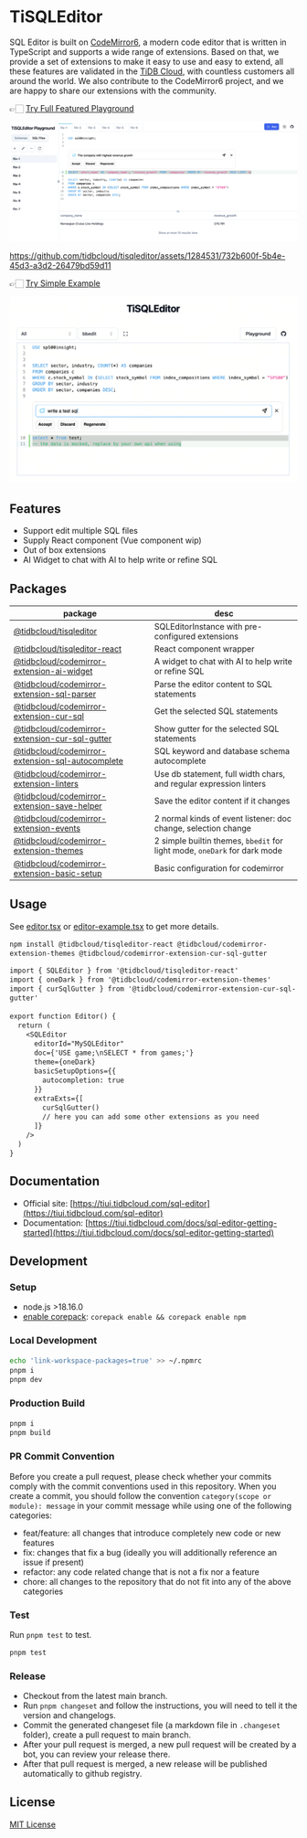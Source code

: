 # TiSQLEditor


SQL Editor is built on [CodeMirror6](https://codemirror.net/), a modern code editor that is written in TypeScript and supports a wide range of extensions. Based on that, we provide a set of extensions to make it easy to use and easy to extend, all these features are validated in the [TiDB Cloud](https://tidbcloud.com), with countless customers all around the world. We also contribute to the CodeMirror6 project, and we are happy to share our extensions with the community.

👉🏻 [Try Full Featured Playground](https://tisqleditor-playground.netlify.app/)

![image](./packages/playground/public/playground-2.png)

https://github.com/tidbcloud/tisqleditor/assets/1284531/732b600f-5b4e-45d3-a3d2-26479bd59d11

👉🏻 [Try Simple Example](https://tisqleditor-playground.netlify.app/?example=all&with_select)

![image](./packages/playground/public/example-2.png)

## Features

- Support edit multiple SQL files
- Supply React component (Vue component wip)
- Out of box extensions
- AI Widget to chat with AI to help write or refine SQL

## Packages

| package                                                                                              | desc                                                                      |
| ---------------------------------------------------------------------------------------------------- | ------------------------------------------------------------------------- |
| [@tidbcloud/tisqleditor](./packages/core/README.md)                                                  | SQLEditorInstance with pre-configured extensions                          |
| [@tidbcloud/tisqleditor-react](./packages/react/README.md)                                           | React component wrapper                                                   |
| [@tidbcloud/codemirror-extension-ai-widget](./packages/extensions/ai-widget/README.md)               | A widget to chat with AI to help write or refine SQL                      |
| [@tidbcloud/codemirror-extension-sql-parser](./packages/extensions/sql-parser/README.md)             | Parse the editor content to SQL statements                                |
| [@tidbcloud/codemirror-extension-cur-sql](./packages/extensions/cur-sql/README.md)                   | Get the selected SQL statements                                           |
| [@tidbcloud/codemirror-extension-cur-sql-gutter](./packages/extensions/cur-sql-gutter/README.md)     | Show gutter for the selected SQL statements                               |
| [@tidbcloud/codemirror-extension-sql-autocomplete](./packages/extensions/sql-autocomplete/README.md) | SQL keyword and database schema autocomplete                              |
| [@tidbcloud/codemirror-extension-linters](./packages/extensions/linters/README.md)                   | Use db statement, full width chars, and regular expression linters        |
| [@tidbcloud/codemirror-extension-save-helper](./packages/extensions/save-helper/README.md)           | Save the editor content if it changes                                     |
| [@tidbcloud/codemirror-extension-events](./packages/extensions/events/README.md)                     | 2 normal kinds of event listener: doc change, selection change            |
| [@tidbcloud/codemirror-extension-themes](./packages/extensions/themes/README.md)                     | 2 simple builtin themes, `bbedit` for light mode, `oneDark` for dark mode |
| [@tidbcloud/codemirror-extension-basic-setup](./packages/extensions/basic-setup/README.md)           | Basic configuration for codemirror                                        |

## Usage

See [editor.tsx](./packages/playground/src/components/biz/editor-panel/editor.tsx) or [editor-example.tsx](./packages/playground/src/examples/editor-example.tsx) to get more details.

```shell
npm install @tidbcloud/tisqleditor-react @tidbcloud/codemirror-extension-themes @tidbcloud/codemirror-extension-cur-sql-gutter
```

```tsx
import { SQLEditor } from '@tidbcloud/tisqleditor-react'
import { oneDark } from '@tidbcloud/codemirror-extension-themes'
import { curSqlGutter } from '@tidbcloud/codemirror-extension-cur-sql-gutter'

export function Editor() {
  return (
    <SQLEditor
      editorId="MySQLEditor"
      doc={'USE game;\nSELECT * from games;'}
      theme={oneDark}
      basicSetupOptions={{
        autocompletion: true
      }}
      extraExts={[
        curSqlGutter()
        // here you can add some other extensions as you need
      ]}
    />
  )
}
```

## Documentation
* Official site: [https://tiui.tidbcloud.com/sql-editor](https://tiui.tidbcloud.com/sql-editor)
* Documentation: [https://tiui.tidbcloud.com/docs/sql-editor-getting-started](https://tiui.tidbcloud.com/docs/sql-editor-getting-started)

## Development

### Setup

- node.js >18.16.0
- [enable corepack](https://www.totaltypescript.com/how-to-use-corepack): `corepack enable && corepack enable npm`

### Local Development

```bash
echo 'link-workspace-packages=true' >> ~/.npmrc
pnpm i
pnpm dev
```

### Production Build

```bash
pnpm i
pnpm build
```

### PR Commit Convention

Before you create a pull request, please check whether your commits comply with the commit conventions used in this repository. When you create a commit, you should follow the convention `category(scope or module): message` in your commit message while using one of the following categories:

- feat/feature: all changes that introduce completely new code or new features
- fix: changes that fix a bug (ideally you will additionally reference an issue if present)
- refactor: any code related change that is not a fix nor a feature
- chore: all changes to the repository that do not fit into any of the above categories

### Test

Run `pnpm test` to test.

```bash
pnpm test
```

### Release

- Checkout from the latest main branch.
- Run `pnpm changeset` and follow the instructions, you will need to tell it the version and changelogs.
- Commit the generated changeset file (a markdown file in `.changeset` folder), create a pull request to main branch.
- After your pull request is merged, a new pull request will be created by a bot, you can review your release there.
- After that pull request is merged, a new release will be published automatically to github registry.

## License

[MIT License](./LICENSE)
